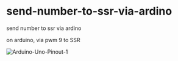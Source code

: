 # send-number-to-ssr-via-ardino
send number to ssr via ardino


on arduino, via pwm 9 to SSR


![Arduino-Uno-Pinout-1](https://user-images.githubusercontent.com/1296728/94637654-19614880-0313-11eb-9036-76983ca69e49.png)
